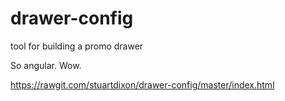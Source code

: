 # drawer-config
tool for building a promo drawer

So angular. Wow. 

https://rawgit.com/stuartdixon/drawer-config/master/index.html
